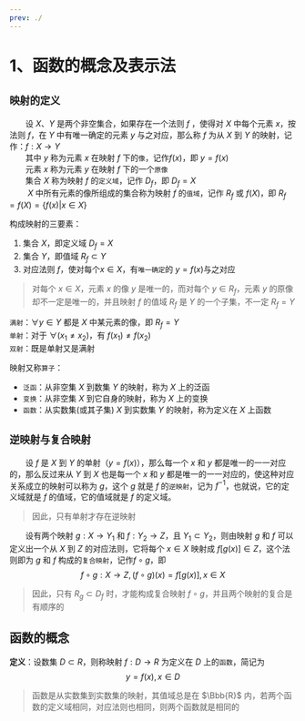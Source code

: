 ```yaml
---
prev: ./
---
```

# 1、函数的概念及表示法

## `映射的定义`

&emsp;&emsp;设 $X$、$Y$ 是两个非空集合，如果存在一个法则 $f$ ，使得对 $X$ 中每个元素 $x$，按法则 $f$，在 $Y$ 中有唯一确定的元素 $y$ 与之对应，那么称 $f$ 为从 $X$ 到 $Y$ 的映射，记作：$f:X \to Y$  
&emsp;&emsp;其中 $y$ 称为元素 $x$ 在映射 $f$ 下的`像`，记作$f(x)$，即 $y=f(x)$  
&emsp;&emsp;元素 $x$ 称为元素 $y$ 在映射 $f$ 下的一个`原像`  
&emsp;&emsp;集合 $X$ 称为映射 $f$ 的`定义域`，记作 $D_f$，即 $D_f = X$  
&emsp;&emsp; $X$ 中所有元素的像所组成的集合称为映射 $f$ 的`值域`，记作 $R_f$ 或 $f(X)$，即 $R_f = f(X) = \{ f(x) | x \in X \}$  

构成映射的三要素：

1. 集合 $X$，即定义域 $D_f=X$
2. 集合 $Y$，即值域 $R_f \subset Y$
3. 对应法则 $f$，使对每个$x \in X$，有`唯一确定`的 $y = f(x)$与之对应

> 对每个 $x \in X$，元素 $x$ 的像 $y$ 是唯一的，而对每个 $y \in R_f$，元素 $y$ 的原像却不一定是唯一的，并且映射 $f$ 的值域 $R_f$ 是 $Y$ 的一个子集，不一定 $R_f=Y$

`满射`：$\forall y \in Y$ 都是 $X$ 中某元素的像，即 $R_f=Y$  
`单射`：对于 $\forall(x_1 \neq x_2)$，有 $f(x_1) \neq f(x_2)$  
`双射`：既是单射又是满射  

映射又称`算子`：

- `泛函`：从非空集 $X$ 到数集 $Y$ 的映射，称为 $X$ 上的泛函
- `变换`：从非空集 $X$ 到它自身的映射，称为 $X$ 上的变换
- `函数`：从实数集(或其子集) $X$ 到实数集 $Y$ 的映射，称为定义在 $X$ 上函数

## `逆映射与复合映射`

&emsp;&emsp;设 $f$ 是 $X$ 到 $Y$ 的单射（$y=f(x)$），那么每一个 $x$ 和 $y$ 都是唯一的一一对应的，那么反过来从 $Y$ 到 $X$ 也是每一个 $x$ 和 $y$ 都是唯一的一一对应的，使这种对应关系成立的映射可以称为 $g$，这个 $g$ 就是 $f$ 的`逆映射`，记为 $f^{-1}$，也就说，它的定义域就是 $f$ 的值域，它的值域就是 $f$ 的定义域。  
> 因此，只有单射才存在逆映射

&emsp;&emsp;设有两个映射 $g:X \to Y_1$ 和 $f:Y_2 \to Z$，且 $Y_1 \subset Y_2$，则由映射 $g$ 和 $f$ 可以定义出一个从 $X$ 到 $Z$ 的对应法则，它将每个 $x \in X$ 映射成 $f[g(x)] \in Z$，这个法则即为 $g$ 和 $f$ 构成的`复合映射`，记作$f \circ g$，即
$$f \circ g:X \to Z, (f \circ g)(x)=f[g(x)], x \in X$$
> 因此，只有 $R_g \subset D_f$ 时，才能构成复合映射 $f \circ g$，并且两个映射的复合是有顺序的

## 函数的概念

**定义**：设数集 $D \subset R$，则称映射 $f:D \to R$ 为定义在 $D$ 上的`函数`，简记为  
$$y=f(x), x \in D$$
> 函数是从实数集到实数集的映射，其值域总是在 $\Bbb{R}$ 内，若两个函数的定义域相同，对应法则也相同，则两个函数就是相同的